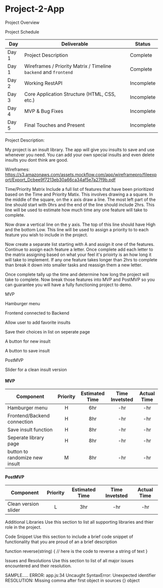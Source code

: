 # Project-2-App

Project Overview


Project Schedule


|  Day | Deliverable | Status
|---|---| ---|
|Day 1| Project Description | Complete
|Day 1| Wireframes / Priority Matrix / Timeline `backend` and `frontend`| Complete
|Day 2| Working RestAPI | Incomplete
|Day 3| Core Application Structure (HTML, CSS, etc.) | Incomplete
|Day 4| MVP & Bug Fixes | Incomplete
|Day 5| Final Touches and Present | Incomplete


Project Description:

My project is an insult library. The app will give you insults to save and use whenever you need. You can add your own special insults and even delete insults you dont think are good. 

Wireframes:
https://s3.amazonaws.com/assets.mockflow.com/app/wireframepro/fileexport/Export_Dcbee9f7213eb30a66ca34af5e7a27f9b.pdf

Time/Priority Matrix
Include a full list of features that have been prioritized based on the Time and Priority Matix. This involves drawing a a square. In the middle of the square, on the x axis draw a line. The most left part of the line should start with 0hrs and the end of the line should include 2hrs. This line will be used to estimate how much time any one feature will take to complete.

Now draw a vertical line on the y axis. The top of this line should have High and the bottom Low. This line will be used to assign a priority to to each feature you wish to include in the project.

Now create a separate list starting with A and assign it one of the features. Continue to assign each feature a letter. Once complete add each letter to the matrix assigning based on what your feel it's prioirty is an how long it will take to implement. If any one feature takes longer than 2hrs to complete than break it down into smaller tasks and reassign them a new letter.

Once complete tally up the time and determine how long the project will take to complete. Now break those features into MVP and PostMVP so you can guarantee you will have a fully functioning project to demo.


MVP

Hamburger menu

Frontend connected to Backend

Allow user to add favorite insults

Save their choices in list on seperate page

A button for new insult

A button to save insult 

PostMVP

Slider for a clean insult version


#### MVP
| Component | Priority | Estimated Time | Time Invetsted | Actual Time |
| --- | :---: |  :---: | :---: | :---: |
| Hamburger menu | H | 6hr | -hr | -hr|
| Frontend/Backend connection | H | 8hr | -hr | -hr|
| Save insult function| H | 8hr | -hr | -hr|
| Seperate library page | H | 8hr| -hr | -hr |
| button to randomize new insult| M | 8hr | -hr | -hr|



#### PostMVP
| Component | Priority | Estimated Time | Time Invetsted | Actual Time |
| --- | :---: |  :---: | :---: | :---: |
| Clean version slider | L | 3hr | -hr | -hr|


Additional Libraries
Use this section to list all supporting libraries and thier role in the project.



Code Snippet
Use this section to include a brief code snippet of functionality that you are proud of an a brief description

function reverse(string) {
	// here is the code to reverse a string of text
}

Issues and Resolutions
Use this section to list of all major issues encountered and their resolution.

SAMPLE.....
ERROR: app.js:34 Uncaught SyntaxError: Unexpected identifier
RESOLUTION: Missing comma after first object in sources {} object
